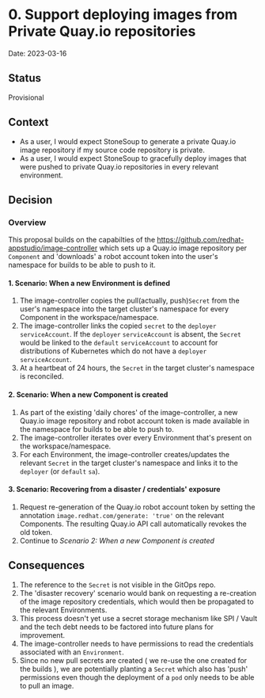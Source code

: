 # 0. Support deploying images from Private Quay.io repositories

Date: 2023-03-16

## Status

Provisional

## Context

* As a user, I would expect StoneSoup to generate a private Quay.io image repository if my source code repository is  private.
* As a user, I would expect StoneSoup to gracefully deploy images that were pushed to private Quay.io repositories in every relevant environment.


## Decision

### Overview

This proposal builds on the capabilties of the https://github.com/redhat-appstudio/image-controller which sets up a Quay.io image repository per `Component` and 'downloads' a robot account token into the user's namespace for builds to be able to push to it.

#### 1. Scenario: When a new Environment is defined

1. The image-controller copies the pull(actually, push)`Secret` from the user's namespace into the target cluster's namespace for every Component in the workspace/namespace.
2. The image-controller links the copied `secret` to the `deployer` `serviceAccount`. If the `deployer` `serviceAccount` is absent, the `Secret` 
    would be linked to the `default` `serviceAccount` to account for distributions of Kubernetes which do not have a `deployer` `serviceAccount`.
3. At a heartbeat of 24 hours, the `Secret` in the target cluster's namespace is reconciled.

#### 2. Scenario: When a new Component is created

1. As part of the existing 'daily chores' of the image-controller, a new Quay.io image repository and robot account token is made available in the 
   namespace for 
 builds to be able to push to.
2. The image-controller iterates over every Environment that's present on the workspace/namespace.
3. For each Environment, the image-controller creates/updates the relevant `Secret` in the target cluster's namespace and links it to the `deployer`
   (or `default` `sa`).

#### 3. Scenario: Recovering from a disaster / credentials' exposure

1. Request re-generation of the Quay.io robot account token by setting the annotation `image.redhat.com/generate: 'true'` on the relevant Components.
  The resulting Quay.io API call automatically revokes the old token.
2. Continue to *Scenario 2: When a new Component is created*


## Consequences

1. The reference to the `Secret` is not visible in the GitOps repo.
2. The 'disaster recovery' scenario would bank on requesting a re-creation of the image repository credentials, which would then be propagated to the relevant Environments.
3. This process doesn't yet use a secret storage mechanism like SPI / Vault and the tech debt needs to be factored into future plans for improvement.
4. The image-controller needs to have permissions to read the credentials associated with an `Environment`.
5. Since no new pull secrets are created ( we re-use the one created for the builds ), we are potentially planting a `Secret` which also has 'push' permissions even though the deployment of a `pod` only needs to be able to pull an image.
